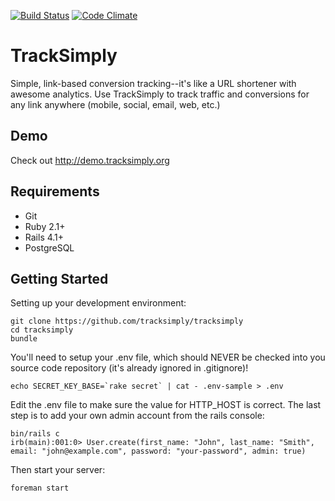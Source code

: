 [![Build Status](https://travis-ci.org/tracksimply/tracksimply.png?branch=master)](https://travis-ci.org/tracksimply/tracksimply) [![Code Climate](https://codeclimate.com/github/tracksimply/tracksimply.png)](https://codeclimate.com/github/tracksimply/tracksimply)

# TrackSimply

Simple, link-based conversion tracking--it's like a URL shortener with awesome analytics.
Use TrackSimply to track traffic and conversions for any link anywhere (mobile, social, email, web, etc.)

## Demo

Check out http://demo.tracksimply.org

## Requirements

- Git
- Ruby 2.1+
- Rails 4.1+
- PostgreSQL

## Getting Started

Setting up your development environment:

```
git clone https://github.com/tracksimply/tracksimply
cd tracksimply
bundle
```

You'll need to setup your .env file, which should NEVER be checked into
you source code repository (it's already ignored in .gitignore)!

```
echo SECRET_KEY_BASE=`rake secret` | cat - .env-sample > .env
```

Edit the .env file to make sure the value for HTTP_HOST is correct. The last
step is to add your own admin account from the rails console:

```
bin/rails c
irb(main):001:0> User.create(first_name: "John", last_name: "Smith", email: "john@example.com", password: "your-password", admin: true)
```

Then start your server:

```
foreman start
```

